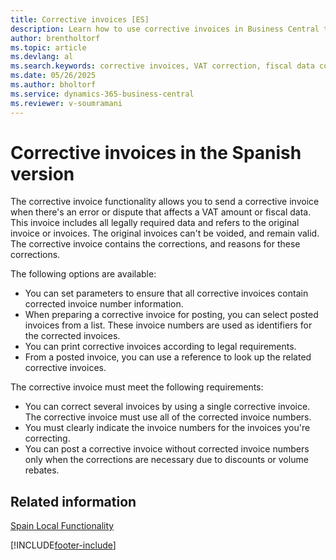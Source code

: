 ```yaml
---
title: Corrective invoices [ES]
description: Learn how to use corrective invoices in Business Central to address errors or disputes affecting VAT amounts or fiscal data.
author: brentholtorf
ms.topic: article
ms.devlang: al
ms.search.keywords: corrective invoices, VAT correction, fiscal data correction, invoice dispute
ms.date: 05/26/2025
ms.author: bholtorf
ms.service: dynamics-365-business-central
ms.reviewer: v-soumramani
---
```


# Corrective invoices in the Spanish version

The corrective invoice functionality allows you to send a corrective invoice when there's an error or dispute that affects a VAT amount or fiscal data. This invoice includes all legally required data and refers to the original invoice or invoices. The original invoices can't be voided, and remain valid. The corrective invoice contains the corrections, and reasons for these corrections.  

The following options are available:  

- You can set parameters to ensure that all corrective invoices contain corrected invoice number information.  
- When preparing a corrective invoice for posting, you can select posted invoices from a list. These invoice numbers are used as identifiers for the corrected invoices.  
- You can print corrective invoices according to legal requirements.  
- From a posted invoice, you can use a reference to look up the related corrective invoices.  

The corrective invoice must meet the following requirements:  

- You can correct several invoices by using a single corrective invoice. The corrective invoice must use all of the corrected invoice numbers.  
- You must clearly indicate the invoice numbers for the invoices you're correcting.  
- You can post a corrective invoice without corrected invoice numbers only when the corrections are necessary due to discounts or volume rebates.  

## Related information

[Spain Local Functionality](spain-local-functionality.md)

[!INCLUDE[footer-include](../../includes/footer-banner.md)]
